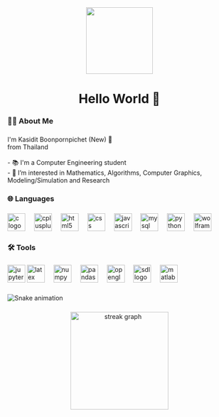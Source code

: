 <div align="center">
  <img height="150" src="https://media.giphy.com/media/v1.Y2lkPTc5MGI3NjExa2EweG9seTAzaGI5a3BvaHRpOXY2dTF3c3hwaWI1aGtmOHA2MGd0MSZlcD12MV9naWZzX3NlYXJjaCZjdD1n/Nw8z2olm0nGHC/giphy.gif"  />
</div>

###

<h1 align="center">Hello World 👋</h1>

###

<h3 align="left">👩‍💻  About Me</h3>

###

<p align="left">I'm Kasidit Boonpornpichet (New) 👾<br>from Thailand <br><br>- 📚 I'm a Computer Engineering student<br>- 🔭 I’m interested in Mathematics, Algorithms, Computer Graphics, Modeling/Simulation and Research</p>

###

<h3 align="left">🌐 Languages</h3>

###

<div align="left">
  <img src="https://cdn.jsdelivr.net/gh/devicons/devicon/icons/c/c-original.svg" height="40" alt="c logo"  />
  <img width="12" />
  <img src="https://cdn.jsdelivr.net/gh/devicons/devicon/icons/cplusplus/cplusplus-original.svg" height="40" alt="cplusplus logo"  />
  <img width="12" />
  <img src="https://cdn.jsdelivr.net/gh/devicons/devicon/icons/html5/html5-original.svg" height="40" alt="html5 logo"  />
  <img width="12" />
  <img src="https://cdn.jsdelivr.net/gh/devicons/devicon/icons/css3/css3-original.svg" height="40" alt="css logo"  />
  <img width="12" />
  <img src="https://cdn.jsdelivr.net/gh/devicons/devicon/icons/javascript/javascript-plain.svg" height="40" alt="javascript logo"  />
  <img width="12" />
  <img src="https://cdn.jsdelivr.net/gh/devicons/devicon/icons/mysql/mysql-original-wordmark.svg" height="40" alt="mysql logo"  />
  <img width="12" />
  <img src="https://cdn.jsdelivr.net/gh/devicons/devicon/icons/python/python-original.svg" height="40" alt="python logo"  />
  <img width="12" />
  <img src="https://cdn.jsdelivr.net/gh/devicons/devicon@latest/icons/wolfram/wolfram-original-wordmark.svg" height="40" alt="wolfram logo" />
</div>

###

<h3 align="left">🛠 Tools</h3>

###

<img src="https://cdn.jsdelivr.net/gh/devicons/devicon/icons/jupyter/jupyter-original-wordmark.svg" height="40" alt="jupyter logo"  />
<img src="https://cdn.jsdelivr.net/gh/devicons/devicon/icons/latex/latex-original.svg" height="40" alt="latex logo"  />
<img width="12" />
<img src="https://cdn.jsdelivr.net/gh/devicons/devicon/icons/numpy/numpy-original.svg" height="40" alt="numpy logo"  />
<img width="12" />
<img src="https://cdn.jsdelivr.net/gh/devicons/devicon/icons/pandas/pandas-original.svg" height="40" alt="pandas logo"  />
<img width="12" />
<img src="https://cdn.jsdelivr.net/gh/devicons/devicon/icons/opengl/opengl-plain.svg" height="40" alt="opengl logo"  />
<img width="12" />
<img src="https://cdn.jsdelivr.net/gh/devicons/devicon/icons/sdl/sdl-original.svg" height="40" alt="sdl logo"  />
<img width="12" />
<img src="https://cdn.jsdelivr.net/gh/devicons/devicon/icons/matlab/matlab-original.svg" height="40" alt="matlab logo"  />

###

<img src="https://raw.githubusercontent.com/NEWisREAL1/NEWisREAL1/output/snake.svg" alt="Snake animation" />

###

<div align="center">
  <img src="https://streak-stats.demolab.com?user=NEWisREAL1&locale=en&mode=daily&theme=dark&hide_border=false&border_radius=5&order=3" height="220" alt="streak graph"  />
</div>

###
